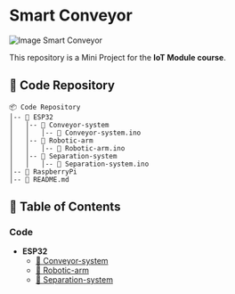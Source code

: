 # Smart Conveyor

![Image Smart Conveyor](https://github.com/user-attachments/assets/f2129a9a-3cb8-408c-97d1-9c127b653ccc)

This repository is a Mini Project for the **IoT Module course**.

## 📌 Code Repository

```
📦 Code Repository
│-- 📂 ESP32
│   │-- 📂 Conveyor-system
│   │   │-- 📜 Conveyor-system.ino
│   │-- 📂 Robotic-arm
│   │   │-- 📜 Robotic-arm.ino
│   │-- 📂 Separation-system
│   │   │-- 📜 Separation-system.ino
│-- 📂 RaspberryPi
│-- 📜 README.md
```

## 📖 Table of Contents

### Code
- **ESP32**
  - [📂 Conveyor-system](ESP32/Conveyor-system)
  - [📂 Robotic-arm](ESP32/Robotic-arm)
  - [📂 Separation-system](ESP32/Separation-system)

